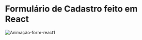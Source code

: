 # Formulário de Cadastro feito em React

![Animação-form-react1](https://user-images.githubusercontent.com/72262553/131841537-df06bad5-3387-4df1-a4db-97aee4c5775e.gif)

